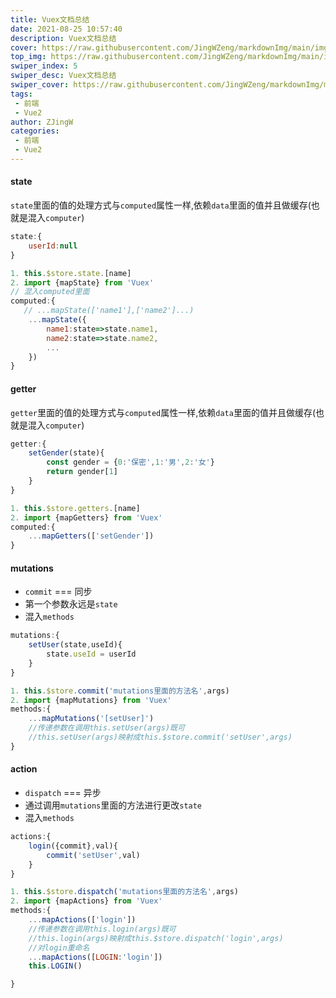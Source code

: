 ```yaml
---
title: Vuex文档总结
date: 2021-08-25 10:57:40
description: Vuex文档总结
cover: https://raw.githubusercontent.com/JingWZeng/markdownImg/main/img/202108251059002.jpg
top_img: https://raw.githubusercontent.com/JingWZeng/markdownImg/main/img/202108251059002.jpg
swiper_index: 5
swiper_desc: Vuex文档总结
swiper_cover: https://raw.githubusercontent.com/JingWZeng/markdownImg/main/img/202108251059002.jpg
tags: 
 - 前端
 - Vue2
author: ZJingW
categories: 
 - 前端
 - Vue2
---
```


#### state
`state`里面的值的处理方式与`computed`属性一样,依赖`data`里面的值并且做缓存(也就是混入`computer`)
```javascript
state:{
    userId:null
}

1. this.$store.state.[name]
2. import {mapState} from 'Vuex'
// 混入computed里面
computed:{
   // ...mapState(['name1'],['name2']...)
    ...mapState({
        name1:state=>state.name1,
        name2:state=>state.name2,
        ...
    })
}
```

#### getter
`getter`里面的值的处理方式与`computed`属性一样,依赖`data`里面的值并且做缓存(也就是混入`computer`)
```javascript
getter:{
    setGender(state){
        const gender = {0:'保密',1:'男',2:'女'}
        return gender[1]
    }
}

1. this.$store.getters.[name]
2. import {mapGetters} from 'Vuex'
computed:{
    ...mapGetters(['setGender'])
}
```

#### mutations
- `commit` === 同步
- 第一个参数永远是`state`
- 混入`methods`
```javascript
mutations:{
    setUser(state,useId){
        state.useId = userId
    }
}

1. this.$store.commit('mutations里面的方法名',args)
2. import {mapMutations} from 'Vuex'
methods:{
    ...mapMutations('[setUser]')
    //传递参数在调用this.setUser(args)既可
    //this.setUser(args)映射成this.$store.commit('setUser',args)
}
```
#### action
- `dispatch` === 异步
- 通过调用`mutations`里面的方法进行更改`state`
- 混入`methods`
```javascript
actions:{
    login({commit},val){
        commit('setUser',val)
    }
}

1. this.$store.dispatch('mutations里面的方法名',args)
2. import {mapActions} from 'Vuex'
methods:{
    ...mapActions(['login'])
    //传递参数在调用this.login(args)既可
    //this.login(args)映射成this.$store.dispatch('login',args)
    //对login重命名
    ...mapActions([LOGIN:'login'])
    this.LOGIN()

}

```

